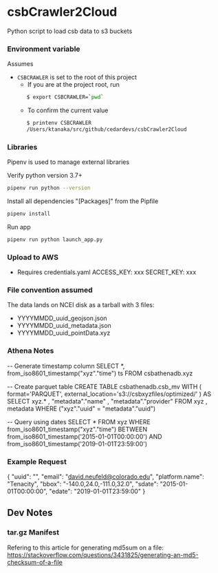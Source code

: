 # csbCrawler2Cloud
Python script to load csb data to s3 buckets

### Environment variable
Assumes
 -  `CSBCRAWLER` is set to the root of this project
    - If you are at the project root, run 
    ```bash
       $ export CSBCRAWLER=`pwd`
    ```
    - To confirm the current value
    ```bash
       $ printenv CSBCRAWLER
       /Users/ktanaka/src/github/cedardevs/csbCrawler2Cloud
    ```

### Libraries
Pipenv is used to manage external libraries

Verify python version 3.7+
```bash
pipenv run python --version
```
Install all dependencies "[Packages]" from the Pipfile
```bash
pipenv install
```
Run app
```bash
pipenv run python launch_app.py
```
  

### Upload to AWS
 - Requires credentials.yaml
   ACCESS_KEY: xxx
   SECRET_KEY: xxx
   
### File convention assumed  
The data lands on NCEI disk as a tarball with 3 files:
 - YYYYMMDD_uuid_geojson.json
 - YYYYMMDD_uuid_metadata.json
 - YYYYMMDD_uuid_pointData.xyz
 
### Athena Notes
-- Generate timestamp column
 SELECT *, from_iso8601_timestamp("xyz"."time") ts FROM csbathenadb.xyz 

-- Create parquet table 
CREATE TABLE csbathenadb.csb_mv
WITH (
  format='PARQUET',
  external_location='s3://csbxyzfiles/optimized/'
) AS SELECT
  xyz.*
, "metadata"."name"
, "metadata"."provider"
FROM
  xyz
, metadata
WHERE ("xyz"."uuid" = "metadata"."uuid")

-- Query using dates
SELECT
  *
FROM
  xyz
WHERE
  from_iso8601_timestamp("xyz"."time")
BETWEEN 
  from_iso8601_timestamp('2015-01-01T00:00:00') 
AND 
  from_iso8601_timestamp('2019-01-01T23:59:00')   
  
### Example Request 
{
  "uuid": "",
  "email": "david.neufeld@colorado.edu",
  "platform.name": "Tenacity",
  "bbox": "-140.0,24.0,-111.0,32.0",
  "sdate": "2015-01-01T00:00:00",
  "edate": "2019-01-01T23:59:00"
}

## Dev Notes
### tar.gz Manifest
Refering to this article for generating md5sum on a file:
https://stackoverflow.com/questions/3431825/generating-an-md5-checksum-of-a-file
